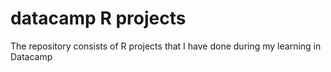 # datacamp R projects
The repository consists of R projects that I have done during my learning in Datacamp
